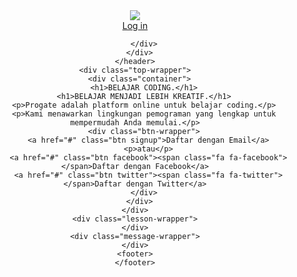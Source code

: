 <!DOCTYPE html>
<html>
  <head>
    <meta charset="utf-8">
    <title>Progate</title>
    <link rel="stylesheet" href="stylesheet.css">
    <link rel="stylesheet" href="//maxcdn.bootstrapcdn.com/font-awesome/4.3.0/css/font-awesome.min.css">
  </head>
  <body>
    <header>
      <div class="container">
        <div class="header-left">
          <img class="logo" src="https://prog-8.com/images/html/advanced/main_logo.png">
        </div>
        <!-- Ketik code Anda disini -->
        <div class="header-right">
          <a class="login" href="#">Log in</a>
          
        </div>
      </div>
    </header>
    <div class="top-wrapper">
      <div class="container">
        <h1>BELAJAR CODING.</h1>
        <h1>BELAJAR MENJADI LEBIH KREATIF.</h1>
        <p>Progate adalah platform online untuk belajar coding.</p>
        <p>Kami menawarkan lingkungan pemograman yang lengkap untuk mempermudah Anda memulai.</p>
        <div class="btn-wrapper">
          <a href="#" class="btn signup">Daftar dengan Email</a>
          <p>atau</p>
          <a href="#" class="btn facebook"><span class="fa fa-facebook"></span>Daftar dengan Facebook</a>
          <a href="#" class="btn twitter"><span class="fa fa-twitter"></span>Daftar dengan Twitter</a>
        </div>
      </div>
    </div>
    <div class="lesson-wrapper">
    </div>
    <div class="message-wrapper">
    </div>
    <footer>
    </footer>
  </body>
</html>
